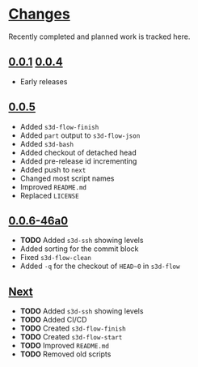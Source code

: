 # [Changes](https://www.s3d.club/changes/)
Recently completed and planned work is tracked here.

## [0.0.1](.) [0.0.4](.)
- Early releases

## [0.0.5](.)
- Added `s3d-flow-finish`
- Added `part` output to `s3d-flow-json`
- Added `s3d-bash`
- Added checkout of detached head
- Added pre-release id incrementing
- Added push to `next`
- Changed most script names
- Improved `README.md`
- Replaced `LICENSE`

## [0.0.6-46a0](.)
- **TODO** Added `s3d-ssh` showing levels
- Added sorting for the commit block
- Fixed `s3d-flow-clean`
- Added `-q` for the checkout of `HEAD~0` in `s3d-flow`

## [Next](.)
- **TODO** Added `s3d-ssh` showing levels
- **TODO** Added CI/CD
- **TODO** Created `s3d-flow-finish`
- **TODO** Created `s3d-flow-start`
- **TODO** Improved `README.md`
- **TODO** Removed old scripts
